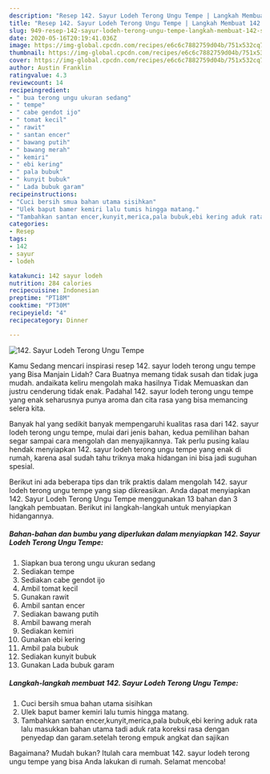 ```yaml
---
description: "Resep 142. Sayur Lodeh Terong Ungu Tempe | Langkah Membuat 142. Sayur Lodeh Terong Ungu Tempe Yang Bikin Ngiler"
title: "Resep 142. Sayur Lodeh Terong Ungu Tempe | Langkah Membuat 142. Sayur Lodeh Terong Ungu Tempe Yang Bikin Ngiler"
slug: 949-resep-142-sayur-lodeh-terong-ungu-tempe-langkah-membuat-142-sayur-lodeh-terong-ungu-tempe-yang-bikin-ngiler
date: 2020-05-16T20:19:41.036Z
image: https://img-global.cpcdn.com/recipes/e6c6c7882759d04b/751x532cq70/142-sayur-lodeh-terong-ungu-tempe-foto-resep-utama.jpg
thumbnail: https://img-global.cpcdn.com/recipes/e6c6c7882759d04b/751x532cq70/142-sayur-lodeh-terong-ungu-tempe-foto-resep-utama.jpg
cover: https://img-global.cpcdn.com/recipes/e6c6c7882759d04b/751x532cq70/142-sayur-lodeh-terong-ungu-tempe-foto-resep-utama.jpg
author: Austin Franklin
ratingvalue: 4.3
reviewcount: 14
recipeingredient:
- " bua terong ungu ukuran sedang"
- " tempe"
- " cabe gendot ijo"
- " tomat kecil"
- " rawit"
- " santan encer"
- " bawang putih"
- " bawang merah"
- " kemiri"
- " ebi kering"
- " pala bubuk"
- " kunyit bubuk"
- " Lada bubuk garam"
recipeinstructions:
- "Cuci bersih smua bahan utama sisihkan"
- "Ulek baput bamer kemiri lalu tumis hingga matang."
- "Tambahkan santan encer,kunyit,merica,pala bubuk,ebi kering aduk rata lalu masukkan bahan utama tadi aduk rata koreksi rasa dengan penyedap dan garam.setelah terong empuk angkat dan sajikan"
categories:
- Resep
tags:
- 142
- sayur
- lodeh

katakunci: 142 sayur lodeh 
nutrition: 284 calories
recipecuisine: Indonesian
preptime: "PT18M"
cooktime: "PT30M"
recipeyield: "4"
recipecategory: Dinner

---
```



![142. Sayur Lodeh Terong Ungu Tempe](https://img-global.cpcdn.com/recipes/e6c6c7882759d04b/751x532cq70/142-sayur-lodeh-terong-ungu-tempe-foto-resep-utama.jpg)

Kamu Sedang mencari inspirasi resep 142. sayur lodeh terong ungu tempe yang Bisa Manjain Lidah? Cara Buatnya memang tidak susah dan tidak juga mudah. andaikata keliru mengolah maka hasilnya Tidak Memuaskan dan justru cenderung tidak enak. Padahal 142. sayur lodeh terong ungu tempe yang enak seharusnya punya aroma dan cita rasa yang bisa memancing selera kita.



Banyak hal yang sedikit banyak mempengaruhi kualitas rasa dari 142. sayur lodeh terong ungu tempe, mulai dari jenis bahan, kedua pemilihan bahan segar sampai cara mengolah dan menyajikannya. Tak perlu pusing kalau hendak menyiapkan 142. sayur lodeh terong ungu tempe yang enak di rumah, karena asal sudah tahu triknya maka hidangan ini bisa jadi suguhan spesial.


Berikut ini ada beberapa tips dan trik praktis dalam mengolah 142. sayur lodeh terong ungu tempe yang siap dikreasikan. Anda dapat menyiapkan 142. Sayur Lodeh Terong Ungu Tempe menggunakan 13 bahan dan 3 langkah pembuatan. Berikut ini langkah-langkah untuk menyiapkan hidangannya.

<!--inarticleads1-->

##### Bahan-bahan dan bumbu yang diperlukan dalam menyiapkan 142. Sayur Lodeh Terong Ungu Tempe:

1. Siapkan  bua terong ungu ukuran sedang
1. Sediakan  tempe
1. Sediakan  cabe gendot ijo
1. Ambil  tomat kecil
1. Gunakan  rawit
1. Ambil  santan encer
1. Sediakan  bawang putih
1. Ambil  bawang merah
1. Sediakan  kemiri
1. Gunakan  ebi kering
1. Ambil  pala bubuk
1. Sediakan  kunyit bubuk
1. Gunakan  Lada bubuk garam




<!--inarticleads2-->

##### Langkah-langkah membuat 142. Sayur Lodeh Terong Ungu Tempe:

1. Cuci bersih smua bahan utama sisihkan
1. Ulek baput bamer kemiri lalu tumis hingga matang.
1. Tambahkan santan encer,kunyit,merica,pala bubuk,ebi kering aduk rata lalu masukkan bahan utama tadi aduk rata koreksi rasa dengan penyedap dan garam.setelah terong empuk angkat dan sajikan




Bagaimana? Mudah bukan? Itulah cara membuat 142. sayur lodeh terong ungu tempe yang bisa Anda lakukan di rumah. Selamat mencoba!
